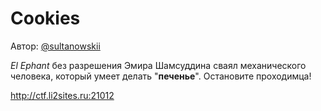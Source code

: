 # Cookies
Автор: [@sultanowskii](http://t.me/sultanowskii)

_El Ephant_ без разрешения Эмира Шамсуддина сваял механического человека, который умеет делать "**печенье**". Остановите проходимца!

http://ctf.li2sites.ru:21012
